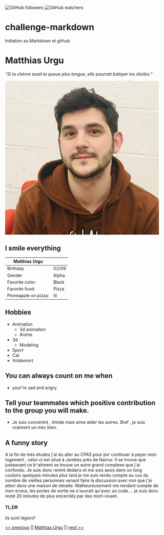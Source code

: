 ![GitHub followers](https://img.shields.io/github/followers/matthiasUrgu?label=Markdown&logo=Markdown&style=flat-square)   ![GitHub watchers](https://img.shields.io/github/watchers/matthiasUrgu/exquisite-corpse?color=white&label=Github&logo=Github&style=flat-square)


# challenge-markdown
  Initiation au Markdown et github

# Matthias Urgu

_“Si la chèvre avait la queue plus longue, elle pourrait balayer les étoiles.”_

![My face](asset/Matthias.jpg)

## I smile everything


| Matthias Urgu  |  |
| ------------- | ------------- |
| Birthday  | 02/09  |
| Gender  | Alpha  |
| Favorite color:  | Black |
| Favorite food: | Pizza |
| Pinneapple on pizza: | ☒ |
 

 ## Hobbies

 * Animation
    * 3d animation
    * Anime
 * 3d
    * Modeling
 * Sport
 * Cat
 * Voldemort

 ## You can always count on me when 
 * your're sad and angry 

 ## Tell your teammates which positive contribution to the group you will make.

 * Je suis concentré , timide mais aime aider les autres. Bref , je suis vraiment un mec bien.


## A funny story 

A la fin de mes études j'ai du aller au CPAS pour pvr continuer à payer mon logement , celui-ci est situé à Jambes près de Namur. Il se trouve que justeavant ce b^atiment se trouve un autre grand complexe que j'ai confondu. Je suis donc rentré dedans et me suis assis dans un long couloirs quelques minutes plus tard je me suis rendu compte au vus du nombre de vieilles personnes venant faire la discussion avec moi que j'ai atteri dans une maison de retraite. Malheureusement me rendant compte de mon erreur, les portes de sortie ne s'ouvrait qu'avec un code.... je suis donc resté 20 minutes de plus encerclés par des mort-vivant.
#### TL;DR

Ils sont légion!!


[<< previous](https://github.com/mara85kh/challenge-markdown) || [Matthias Urgu](https://github.com/becodeorg/CRL-Keller-4/blob/main/1.The-Field/03.MarkDown/2.challenge-markdown.md) || [next >>](https://github.com/Kurner/challenge-markdown)
